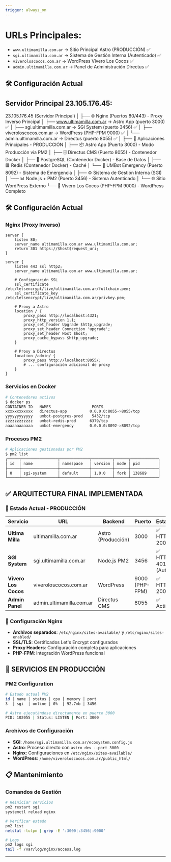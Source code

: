 ```yaml
---
trigger: always_on
---
```


# URLs Principales:
- `www.ultimamilla.com.ar` → Sitio Principal Astro (PRODUCCIÓN) ✅
- `sgi.ultimamilla.com.ar` → Sistema de Gestión Interna (Autenticado) ✅
- `viveroloscocos.com.ar` → WordPress Vivero Los Cocos ✅
- `admin.ultimamilla.com.ar` → Panel de Administración Directus ✅

## 🛠️ Configuración Actual

## Servidor Principal 23.105.176.45:

23.105.176.45 (Servidor Principal)
│
├── 🌐 Nginx (Puertos 80/443) - Proxy Inverso Principal
│   ├── www.ultimamilla.com.ar → Astro App (puerto 3000) ✅
│   ├── sgi.ultimamilla.com.ar → SGI System (puerto 3456) ✅
│   ├── viveroloscocos.com.ar → WordPress (PHP-FPM 9000) ✅
│   └── admin.ultimamilla.com.ar → Directus (puerto 8055) ✅
│
├── 🚀 Aplicaciones Principales - PRODUCCIÓN
│   ├── 📦 Astro App (Puerto 3000) - Modo Producción via PM2
│   ├── 🗄️  Directus CMS (Puerto 8055) - Contenedor Docker
│   ├── 🐘 PostgreSQL (Contenedor Docker) - Base de Datos
│   ├── 🟥 Redis (Contenedor Docker) - Caché
│   └── 🚨 UMBot Emergency (Puerto 8092) - Sistema de Emergencia
│
├── ⚙️ Sistema de Gestión Interna (SGI)
│   └── 📊 Node.js + PM2 (Puerto 3456) - Sistema Autenticado
│
└── 🌐 Sitio WordPress Externo
    └── 🌱 Vivero Los Cocos (PHP-FPM 9000) - WordPress Completo

## 🛠️ Configuración Actual

### Nginx (Proxy Inverso)
```nginx
server {
    listen 80;
    server_name ultimamilla.com.ar www.ultimamilla.com.ar;
    return 301 https://$host$request_uri;
}

server {
    listen 443 ssl http2;
    server_name ultimamilla.com.ar www.ultimamilla.com.ar;
    
    # Configuración SSL
    ssl_certificate /etc/letsencrypt/live/ultimamilla.com.ar/fullchain.pem;
    ssl_certificate_key /etc/letsencrypt/live/ultimamilla.com.ar/privkey.pem;
    
    # Proxy a Astro
    location / {
        proxy_pass http://localhost:4321;
        proxy_http_version 1.1;
        proxy_set_header Upgrade $http_upgrade;
        proxy_set_header Connection 'upgrade';
        proxy_set_header Host $host;
        proxy_cache_bypass $http_upgrade;
    }
    
    # Proxy a Directus
    location /admin/ {
        proxy_pass http://localhost:8055/;
        # ... configuración adicional de proxy
    }
}
```

### Servicios en Docker
```bash
# Contenedores activos
$ docker ps
CONTAINER ID   NAMES                  PORTS                    
xxxxxxxxxxxx   directus-app          0.0.0.0:8055->8055/tcp   
yyyyyyyyyyyy   umbot-postgres-prod    5432/tcp                
zzzzzzzzzzzz   umbot-redis-prod      6379/tcp                
aaaaaaaaaaaa   umbot-emergency       0.0.0.0:8092->8092/tcp
```

### Procesos PM2
```bash
# Aplicaciones gestionadas por PM2
$ pm2 list
┌─────┬────────────────┬─────────────┬─────────┬──────┬────────────┐
│ id  │ name           │ namespace   │ version │ mode │ pid        │
├─────┼────────────────┼─────────────┼─────────┼──────┼────────────┤
│ 0   │ sgi-system     │ default     │ 1.0.0   │ fork │ 138689     │
└─────┴────────────────┴─────────────┴─────────┴──────┴────────────┘
```

## ✅ ARQUITECTURA FINAL IMPLEMENTADA

### 🎯 Estado Actual - PRODUCCIÓN

| Servicio | URL | Backend | Puerto | Estado |
|----------|-----|---------|--------|---------|
| **Ultima Milla** | ultimamilla.com.ar | Astro (Producción) | 3000 | ✅ HTTP 200 |
| **SGI System** | sgi.ultimamilla.com.ar | Node.js PM2 | 3456 | ✅ HTTP 401 (Auth) |
| **Vivero Los Cocos** | viveroloscocos.com.ar | WordPress | 9000 (PHP-FPM) | ✅ HTTP 200 |
| **Admin Panel** | admin.ultimamilla.com.ar | Directus CMS | 8055 | ✅ Activo |

### 🔧 Configuración Nginx
- **Archivos separados**: `/etc/nginx/sites-available/` y `/etc/nginx/sites-enabled/`
- **SSL/TLS**: Certificados Let's Encrypt configurados
- **Proxy Headers**: Configuración completa para aplicaciones
- **PHP-FPM**: Integración WordPress funcional

## 🚀 SERVICIOS EN PRODUCCIÓN

### PM2 Configuration
```bash
# Estado actual PM2
id │ name │ status │ cpu │ memory │ port
3  │ sgi  │ online │ 0%  │ 92.7mb │ 3456

# Astro ejecutándose directamente en puerto 3000
PID: 102055 | Status: LISTEN | Port: 3000
```

### Archivos de Configuración
- **SGI**: `/home/sgi.ultimamilla.com.ar/ecosystem.config.js`
- **Astro**: Proceso directo con `astro dev --port 3000`
- **Nginx**: Configuraciones en `/etc/nginx/sites-available/`
- **WordPress**: `/home/viveroloscocos.com.ar/public_html/`

## 📋 Mantenimiento

### Comandos de Gestión
```bash
# Reiniciar servicios
pm2 restart sgi
systemctl reload nginx

# Verificar estado
pm2 list
netstat -tulpn | grep -E ':3000|:3456|:9000'

# Logs
pm2 logs sgi
tail -f /var/log/nginx/access.log
```

---